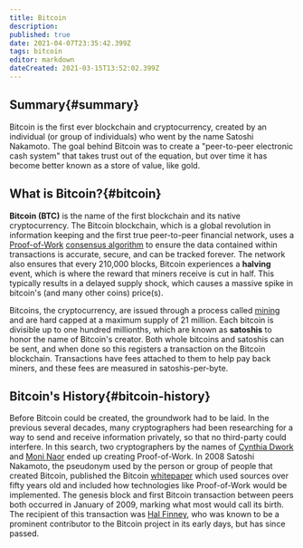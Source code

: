 ```yaml
---
title: Bitcoin
description: 
published: true
date: 2021-04-07T23:35:42.399Z
tags: bitcoin
editor: markdown
dateCreated: 2021-03-15T13:52:02.399Z
---
```


## Summary{#summary}

Bitcoin is the first ever blockchain and cryptocurrency, created by an individual (or group of individuals) who went by the name Satoshi Nakamoto. The goal behind Bitcoin was to create a "peer-to-peer electronic cash system" that takes trust out of the equation, but over time it has become better known as a store of value, like gold.

## What is Bitcoin?{#bitcoin}

**Bitcoin (BTC)** is the name of the first blockchain and its native cryptocurrency. The Bitcoin blockchain, which is a global revolution in information keeping and the first true peer-to-peer financial network, uses a [Proof-of-Work](#proof-of-work) [consensus algorithm](#consensus-algorithm) to ensure the data contained within transactions is accurate, secure, and can be tracked forever. The network also ensures that every 210,000 blocks, Bitcoin experiences a **halving** event, which is where the reward that miners receive is cut in half. This typically results in a delayed supply shock, which causes a massive spike in bitcoin's (and many other coins) price(s).

Bitcoins, the cryptocurrency, are issued through a process called [mining](#mining) and are hard capped at a maximum supply of 21 million. Each bitcoin is divisible up to one hundred millionths, which are known as **satoshis** to honor the name of Bitcoin's creator. Both whole bitcoins and satoshis can be sent, and when done so this registers a transaction on the Bitcoin blockchain. Transactions have fees attached to them to help pay back miners, and these fees are measured in satoshis-per-byte. 

## Bitcoin's History{#bitcoin-history}

Before Bitcoin could be created, the groundwork had to be laid. In the previous several decades, many cryptographers had been researching for a way to send and receive information privately, so that no third-party could interfere. In this search, two cryptographers by the names of [Cynthia Dwork](https://en.wikipedia.org/wiki/Cynthia_Dwork) and [Moni Naor](https://en.wikipedia.org/wiki/Moni_Naor) ended up creating Proof-of-Work. In 2008 Satoshi Nakamoto, the pseudonym used by the person or group of people that created Bitcoin, published the Bitcoin [whitepaper](#whitepaper) which used sources over fifty years old and included how technologies like Proof-of-Work would be implemented. The genesis block and first Bitcoin transaction between peers both occurred in January of 2009, marking what most would call its birth. The recipient of this transaction was [Hal Finney](https://en.wikipedia.org/wiki/Hal_Finney_(computer_scientist)), who was known to be a prominent contributor to the Bitcoin project in its early days, but has since passed.

